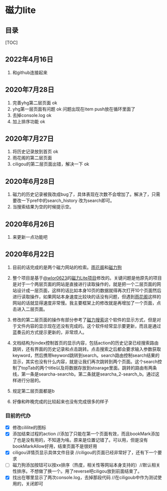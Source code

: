 
# 磁力lite

## 目录

[TOC]

## 2022年4月16日
1. 和github连接起来

## 2020年7月28日

1. 完善yhg第二层页面 ok
2. yhg第一层页面有问题 ok 问题出现在item push放在循环里面了
3. 去掉console.log ok
4. 加上排序功能 ok

## 2020年7月27日

1. 将历史记录放到首页 ok
2. 雨花阁的第二层页面
3. ciligou的第二层页面出错，解决一下 ok

## 2020年6月28日

1. 磁力的历史记录被我改成bug了，具体表现在次数不会增加了。解决了，只需要改一下pref中的search_history 改为search即可。
2. 当搜索结果为空的时候提示空。

## 2020年6月26日

1. 来更新一点功能吧

## 2020年6月22日

1. 目前的话完成的是两个磁力网站的检索。[雨花阁][1]和[磁力狗][2]

2. 整个项目是基于[@wlor0623][3]的[磁力Lite项目][4]修改的。关键问题是他原先的项目是对于一个两层页面的网站是直接进行读取操作的，就是把一个二层页面的网站设计成一层页面，这样的话比如本身10页的数据就得再次打开10个页面然后进行读取操作，如果网站本身速度比较块的话没有问题，但遇到[雨花阁][1]这样的网站的话就显得速度非常慢。我主要框架上的修改就是再增加了一个页面，点击进入二层页面。

3. 修改的第二层页面的操作有部分参考了[磁力搜索][5]这个软件的显示方式，但是对于文件内容的显示现在还没有完成的。这个软件经常显示要更新，而且是通过蓝奏云的方式提示更新的，非常烦人。

4. 文档结构为index控制首页的显示内容，包括action的历史记录已经搜索路由跳转，还有界面的历史记录和点击跳转。点击搜索之后都会要求输入参数获取keyword，然后携带keyword跳转到search。search路由控制search结果的显示，其实也没有什么内容，就是让我们再次跳转到两个页面。这个search控制了topTab的两个title以及将数据存放到stoarage里面。跳转的路由有两条线，第一条是searcha-searchb。第二条就是searcha_2-search_b。通过这样进行分层的。

5. 规定第二层页面都是b

6. 好像和昨晚完成的比较起来也没有完成很多的样子

### 目前的代办

- [x] 修改cililite的图标
- [x] 添加结束过程的action //添加了只能在第一个页面有效，而且bookMark添加了也是没有用的，不知道为啥。原来是位置记错了。可以用，但是没有bookMarkAllow好用，结束页面不是很好用
- [x] ciligou详情页显示具体文件目录 //ciligou的页面已经非常好了，还有下一个要求
- [ ] 磁力狗添加按钮可以按xx排序（热度，相关性等网站本身支持的）//默认相关性排序。不想做了换一个。用了reverse吧ciligou放到前面结束了。
- [x] 找出在哪里显示了两次console.log，去掉那段代码 //在ciligoub中作为测试使用的，关闭即可

[1]: https://www.yhg222.xyz/
[2]: http://ciligou0.com/
[3]: https://www.npmjs.com/~wlor0623
[4]: https://www.npmjs.com/package/dorajs-wlor-cili
[5]: https://ww.lanzous.com/tp/id0dht
